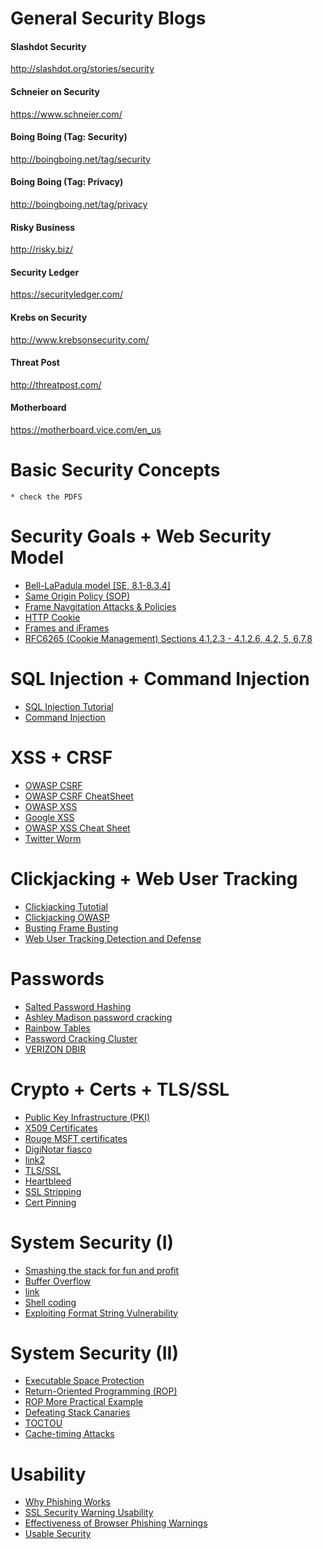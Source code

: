 # General Security Blogs
#### Slashdot Security

<a href="http://slashdot.org/stories/security" target="_blank">http://slashdot.org/stories/security</a></li>

#### Schneier on Security

<a href="https://www.schneier.com/" target="_blank">https://www.schneier.com/</a></li>

#### Boing Boing (Tag: Security)

<a href="http://boingboing.net/tag/security" target="_blank">http://boingboing.net/tag/security</a></li>

#### Boing Boing (Tag: Privacy)

<a href="http://boingboing.net/tag/privacy" target="_blank">http://boingboing.net/tag/privacy</a></li>

#### Risky Business

<a href="http://risky.biz/" target="_blank">http://risky.biz/<br>

#### Security Ledger

<a href="https://securityledger.com/" target="_blank">https://securityledger.com/</a></li>

#### Krebs on Security

<a href="http://www.krebsonsecurity.com/">http://www.krebsonsecurity.com/</a></li>

#### Threat Post

<a href="http://threatpost.com/" target="_blank">http://threatpost.com/</a></li>

#### Motherboard

<a href="https://motherboard.vice.com/en_us">https://motherboard.vice.com/en_us</a><br>


# Basic Security Concepts
    * check the PDFS

# Security Goals + Web Security Model

<ul>
<li><a href="http://www.cl.cam.ac.uk/%7Erja14/Papers/SEv2-c08.pdf">Bell-LaPadula model [SE, 8.1-8.3.4]</a></li>
<li><a href="https://en.wikipedia.org/wiki/Same_origin_policy">Same Origin Policy (SOP)</a></li>
<li><a href="http://seclab.stanford.edu/websec/frames/navigation/">Frame Navgitation Attacks &amp; Policies</a></li>
<li><a href="https://en.wikipedia.org/wiki/HTTP_cookie">HTTP Cookie</a></li>
<li><a href="http://javascript.info/tutorial/frames-and-iframes">Frames and iFrames</a></li>
<li><a href="https://tools.ietf.org/html/rfc6265">RFC6265 (Cookie Management) Sections 4.1.2.3 - 4.1.2.6, 4.2, 5, 6,7,8</a></li>
</ul>

# SQL Injection + Command Injection

<ul>
<li><a href="http://www.unixwiz.net/techtips/sql-injection.html">SQL Injection Tutorial</a></li>
<li><a href="https://www.owasp.org/index.php/Command_Injection">Command Injection</a></li>
</ul>

# XSS + CRSF

<ul>
<li><a href="https://www.owasp.org/index.php/Cross-Site_Request_Forgery_%28CSRF%29">OWASP CSRF</a></li>
<li><a href="https://www.owasp.org/index.php/Cross-Site_Request_Forgery_%28CSRF%29_Prevention_Cheat_Sheet">OWASP CSRF CheatSheet</a></li>
<li><a href="https://www.owasp.org/index.php/Cross-site_Scripting_%28XSS%29">OWASP XSS</a></li>
<li><a href="https://www.google.com/about/appsecurity/learning/xss/">Google XSS</a></li>
<li><a href="https://www.owasp.org/index.php/XSS_%28Cross_Site_Scripting%29_Prevention_Cheat_Sheet">OWASP XSS Cheat Sheet</a></li>
<li><a href="http://www.dcortesi.com/blog/2009/04/11/twitter-stalkdaily-worm-postmortem/">Twitter Worm</a></li>
</ul>

# Clickjacking + Web User Tracking

<ul>
<li><a href="http://javascript.info/clickjacking">Clickjacking Tutotial</a></li>
<li><a href="https://www.owasp.org/index.php/Clickjacking">Clickjacking OWASP</a></li>
<li><a href="http://seclab.stanford.edu/websec/framebusting/">Busting Frame Busting</a></li>
<li><a href="http://www.franziroesner.com/pdf/webtracking-NSDI2012.pdf">Web User Tracking Detection and Defense</a></li>
</ul>

# Passwords

<ul>
<li><a href="https://crackstation.net/hashing-security.htm">Salted Password Hashing</a></li>
<li><a href="https://arstechnica.com/security/2015/09/once-seen-as-bulletproof-11-million-ashley-madison-passwords-already-cracked/">Ashley Madison password cracking</a></li>
<li><a href="https://en.wikipedia.org/wiki/Rainbow_table">Rainbow Tables</a></li>
<li><a href="https://arstechnica.com/security/2012/12/25-gpu-cluster-cracks-every-standard-windows-password-in-6-hours/">Password Cracking Cluster</a> </li>
<li><a href="http://www.verizonenterprise.com/verizon-insights-lab/dbir/">VERIZON DBIR</a></li>
</ul>

#  Crypto +  Certs + TLS/SSL

<ul>
<li><a href="http://pki-tutorial.readthedocs.io/en/latest/#">Public Key Infrastructure (PKI)</a></li>
<li><a href="https://en.wikipedia.org/wiki/X.509">X509 Certificates</a></li>
<li><a href="http://www.zdnet.com/article/microsoft-blacklists-improperly-issued-ssl-certificate-affecting-all-versions-of-windows/">Rouge MSFT certificates</a></li>
<li><a href="https://www.f-secure.com/weblog/archives/00002228.html">DigiNotar fiasco</a></li>
<li><a href="https://threatpost.com/final-report-diginotar-hack-shows-total-compromise-ca-servers-103112/77170/">link2</a></li>
<li><a href="https://en.wikipedia.org/wiki/Transport_Layer_Security#Protocol_details">TLS/SSL</a></li>
<li><a href="https://en.wikipedia.org/wiki/Heartbleed">Heartbleed</a></li>
<li><a href="https://www.linkedin.com/pulse/ssl-stripping-newbies-avinash-sm">SSL Stripping</a></li>
<li><a href="https://nakedsecurity.sophos.com/2013/05/28/certificate-pinning-first-for-websites-now-for-software/">Cert Pinning</a></li>
</ul>


# System Security (I)

<ul>
<li><a href="http://phrack.org/issues/49/14.html">Smashing the stack for fun and profit</a></li>
<li><a href="http://cse.msu.edu/%7Ecse825/lectures05/09_Buffer_Overflow.pdf">Buffer Overflow</a></li>
<li><a href="http://www.cse.scu.edu/%7Etschwarz/coen152_05/Lectures/BufferOverflow.html">link</a></li>
<li><a href="http://www.vividmachines.com/shellcode/shellcode.html">Shell coding</a></li>
<li><a href="http://crypto.stanford.edu/cs155old/cs155-spring08/papers/formatstring-1.2.pdf">Exploiting Format String Vulnerability</a></li>
</ul>

# System Security (II)

<ul>
<li><a href="https://en.wikipedia.org/wiki/Executable_space_protection">Executable Space Protection</a></li>
<li><a href="http://cseweb.ucsd.edu/%7Ehovav/papers/s07.html">Return-Oriented Programming (ROP)</a></li>
<li><a href="http://codearcana.com/posts/2013/05/28/introduction-to-return-oriented-programming-rop.html">ROP More Practical Example</a></li>
<li><a href="https://www.cs.purdue.edu/homes/xyzhang/spring07/Papers/defeat-stackguard.pdf">Defeating Stack Canaries</a></li>
<li><a href="https://en.wikipedia.org/wiki/Time_of_check_to_time_of_use">TOCTOU</a></li>
<li><a href="http://cr.yp.to/antiforgery/cachetiming-20050414.pdf">Cache-timing Attacks</a></li>
</ul>

# Usability

<ul>
<li><a href="http://www.cs.berkeley.edu/%7Etygar/papers/Phishing/why_phishing_works.pdf">Why Phishing Works</a></li>
<li><a href="https://research.google.com/pubs/pub43265.html">SSL Security Warning Usability</a></li>
<li><a href="http://www.guanotronic.com/%7Eserge/chi1210-egelman.pdf">Effectiveness of Browser Phishing Warnings</a></li>
<li><a href="http://www.usablesecurity.org/emperor/emperor.pdf">Usable Security</a>
</ul>
